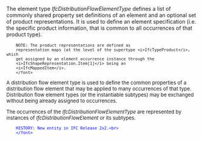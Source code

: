 ﻿The element type _IfcDistributionFlowElementType_ defines a list of commonly shared property set definitions of an element and an optional set of product representations. It is used to define an element specification (i.e. the specific product information, that is common to all occurrences of that product type).

> <font size="-1">
		NOTE: The product representations are defined as
		representation maps (at the level of the supertype <i>IfcTypeProduct</i>, which
		get assigned by an element occurrence instance through the
		<i>IfcShapeRepresentation.Item[1]</i> being an
		<i>IfcMappedItem</i>.
    	</font>

A distribution flow element type is used to define the common properties of a distribution flow element that may be applied to many occurrences of that type. Distribution flow element types (or the instantiable subtypes) may be exchanged without being already assigned to occurrences.

The occurrences of the _IfcDistributionFlowElementType_ are represented by instances of _IfcDistributionFlowElement_ or its subtypes.

> <font color="#0000ff" size="-1">
    	HISTORY: New entity in IFC Release 2x2.<br>
    	</font>